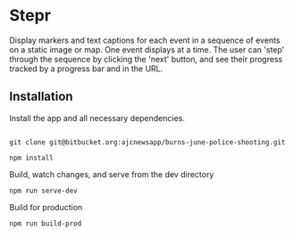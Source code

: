 Stepr
====
Display markers and text captions for each event in a sequence of events on a static image or map. One event displays at a time. The user can 'step' through the sequence by clicking the 'next' button, and see their progress tracked by a progress bar and in the URL. 

Installation
------------
Install the app and all necessary dependencies.
```

git clone git@bitbucket.org:ajcnewsapp/burns-june-police-shooting.git

npm install
```

Build, watch changes, and serve from the dev directory
```
npm run serve-dev
```

Build for production
```
npm run build-prod
```
